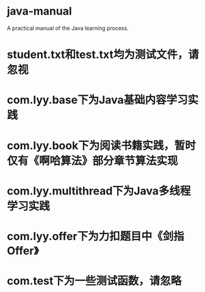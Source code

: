# java-manual
A practical manual of the Java learning process.

# student.txt和test.txt均为测试文件，请忽视
# com.lyy.base下为Java基础内容学习实践
# com.lyy.book下为阅读书籍实践，暂时仅有《啊哈算法》部分章节算法实现
# com.lyy.multithread下为Java多线程学习实践
# com.lyy.offer下为力扣题目中《剑指Offer》
# com.test下为一些测试函数，请忽略
